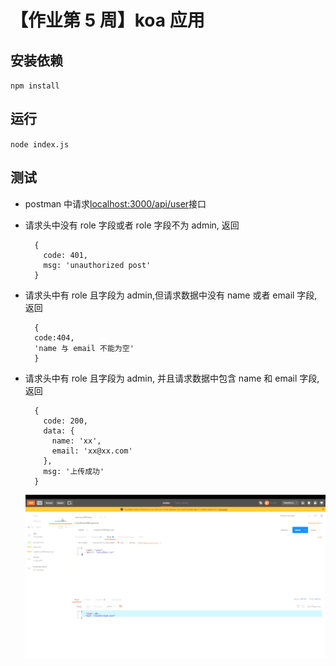 # 【作业第 5 周】koa 应用

## 安装依赖

`npm install`

## 运行

`node index.js`

## 测试

- postman 中请求[localhost:3000/api/user](http://www.localhost:3000/api/user)接口

- 请求头中没有 role 字段或者 role 字段不为 admin, 返回

  ```
    {
      code: 401,
      msg: 'unauthorized post'
    }
  ```

- 请求头中有 role 且字段为 admin,但请求数据中没有 name 或者 email 字段, 返回

  ```
    {
    code:404,
    'name 与 email 不能为空'
    }
  ```

- 请求头中有 role 且字段为 admin, 并且请求数据中包含 name 和 email 字段, 返回

  ```
    {
      code: 200,
      data: {
        name: 'xx',
        email: 'xx@xx.com'
      },
      msg: '上传成功'
    }
  ```

  ![运行示意图](https://github.com/TestBook-shj/homework/blob/master/static/lesson5-1.gif)
